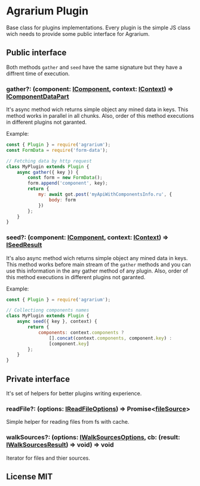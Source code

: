 # Agrarium Plugin

Base class for plugins implementations. Every plugin is the simple JS class wich needs to provide some public interface for Agrarium.

## Public interface

Both methods `gather` and `seed` have the same signature but they have a diffrent time of execution.

### gather?: (component: [IComponent](../types/index.d.ts), context: [IContext](../types/index.d.ts)) => [IComponentDataPart](../types/index.d.ts)

It's async method wich returns simple object any mined data in keys. This method works in parallel in all chunks. Also, order of this method executions in different plugins not garanted.

Example:

```js
const { Plugin } = require('agrarium');
const FormData = require('form-data');

// Fetching data by http request
class MyPlugin extends Plugin {
    async gather({ key }) {
        const form = new FormData();
        form.append('component', key);
        return {
            my: await got.post('myApiWithComponentsInfo.ru', {
                body: form
            })
        };
    }
}
```


### seed?: (component: [IComponent](../types/index.d.ts), context: [IContext](../types/index.d.ts)) => [ISeedResult](../types/index.d.ts)

It's also async method wich returns simple object any mined data in keys. This method works before main stream of the `gather` methods and you can use this information in the any gather method of any plugin. Also, order of this method executions in different plugins not garanted.

Example:

```js
const { Plugin } = require('agrarium');

// Collectiong components names
class MyPlugin extends Plugin {
    async seed({ key }, context) {
        return {
            components: context.components ?
                [].concat(context.components, component.key) :
                [component.key]
        };
    }
}
```

## Private interface

It's set of helpers for better plugins writing experience.

### readFile?: (options: [IReadFileOptions](../types/index.d.ts)) => Promise<[fileSource](../types/index.d.ts)>

Simple helper for reading files from fs with cache.

### walkSources?: (options: [IWalkSourcesOptions](../types/index.d.ts), cb: (result: [IWalkSourcesResult](../types/index.d.ts)) => void) => void

Iterator for files and thier sources.

## License MIT
